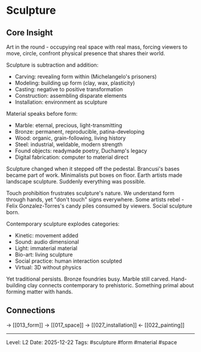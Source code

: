 # Sculpture

## Core Insight
Art in the round - occupying real space with real mass, forcing viewers to move, circle, confront physical presence that shares their world.

Sculpture is subtraction and addition:
- Carving: revealing form within (Michelangelo's prisoners)
- Modeling: building up form (clay, wax, plasticity)
- Casting: negative to positive transformation
- Construction: assembling disparate elements
- Installation: environment as sculpture

Material speaks before form:
- Marble: eternal, precious, light-transmitting
- Bronze: permanent, reproducible, patina-developing
- Wood: organic, grain-following, living history
- Steel: industrial, weldable, modern strength
- Found objects: readymade poetry, Duchamp's legacy
- Digital fabrication: computer to material direct

Sculpture changed when it stepped off the pedestal. Brancusi's bases became part of work. Minimalists put boxes on floor. Earth artists made landscape sculpture. Suddenly everything was possible.

Touch prohibition frustrates sculpture's nature. We understand form through hands, yet "don't touch" signs everywhere. Some artists rebel - Felix Gonzalez-Torres's candy piles consumed by viewers. Social sculpture born.

Contemporary sculpture explodes categories:
- Kinetic: movement added
- Sound: audio dimensional
- Light: immaterial material
- Bio-art: living sculpture
- Social practice: human interaction sculpted
- Virtual: 3D without physics

Yet traditional persists. Bronze foundries busy. Marble still carved. Hand-building clay connects contemporary to prehistoric. Something primal about forming matter with hands.

## Connections
→ [[013_form]]
→ [[017_space]]
→ [[027_installation]]
← [[022_painting]]

---
Level: L2
Date: 2025-12-22
Tags: #sculpture #form #material #space